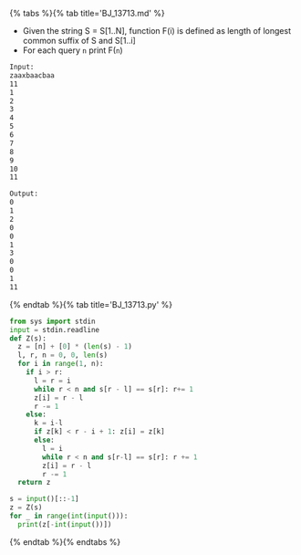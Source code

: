 {% tabs %}{% tab title='BJ_13713.md' %}

* Given the string S = S[1..N], function F(i) is defined as length of longest common suffix of S and S[1..i]
* For each query `n` print F(`n`)

```txt
Input:
zaaxbaacbaa
11
1
2
3
4
5
6
7
8
9
10
11

Output:
0
1
2
0
0
1
3
0
0
1
11
```

{% endtab %}{% tab title='BJ_13713.py' %}

```py
from sys import stdin
input = stdin.readline
def Z(s):
  z = [n] + [0] * (len(s) - 1)
  l, r, n = 0, 0, len(s)
  for i in range(1, n):
    if i > r:
      l = r = i
      while r < n and s[r - l] == s[r]: r+= 1
      z[i] = r - l
      r -= 1
    else:
      k = i-l
      if z[k] < r - i + 1: z[i] = z[k]
      else:
        l = i
        while r < n and s[r-l] == s[r]: r += 1
        z[i] = r - l
        r -= 1
  return z

s = input()[::-1]
z = Z(s)
for _ in range(int(input())):
  print(z[-int(input())])
```

{% endtab %}{% endtabs %}
